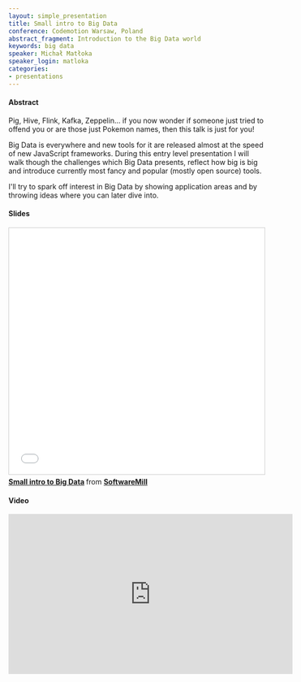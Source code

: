 ```yaml
---
layout: simple_presentation
title: Small intro to Big Data
conference: Codemotion Warsaw, Poland
abstract_fragment: Introduction to the Big Data world
keywords: big data
speaker: Michał Matłoka
speaker_login: matloka
categories:
- presentations
---
```


<h4>Abstract</h4>
Pig, Hive, Flink, Kafka, Zeppelin...  if you now wonder if someone just tried to offend you or are those just Pokemon names, then this talk is just for you!

Big Data is everywhere and new tools for it are released almost at the speed of new JavaScript frameworks. During this entry level presentation I will walk though the challenges which Big Data presents, reflect how big is big and introduce currently most fancy and popular (mostly open source) tools.
 
I'll try to spark off interest in Big Data by showing application areas and by throwing ideas where you can later dive into.

<h4>Slides</h4>

<iframe src="//www.slideshare.net/slideshow/embed_code/key/a2wa7UX0d2nySd" width="595" height="485" frameborder="0" marginwidth="0" marginheight="0" scrolling="no" style="border:1px solid #CCC; border-width:1px; margin-bottom:5px; max-width: 100%;" allowfullscreen> </iframe> <div style="margin-bottom:5px"> <strong> <a href="//www.slideshare.net/SoftwareMill/small-intro-to-big-data" title="Small intro to Big Data" target="_blank">Small intro to Big Data</a> </strong> from <strong><a href="//www.slideshare.net/SoftwareMill" target="_blank">SoftwareMill</a></strong> </div>

<h4>Video</h4>

<iframe width="560" height="315" src="https://www.youtube.com/embed/3aN_j_RxKQc?list=PLnKL6-WWWE_WSskE6BkP3KmGEWrlA-3lR" frameborder="0" allowfullscreen></iframe>